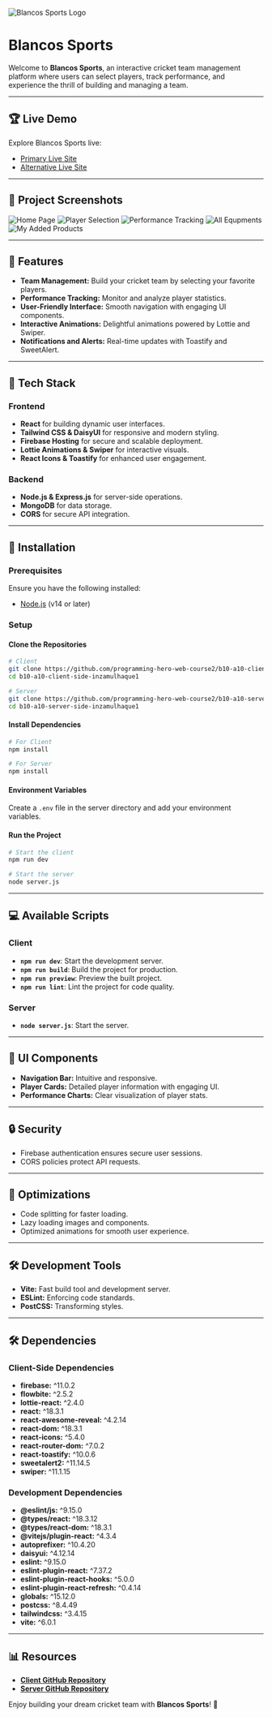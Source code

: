 

![Blancos Sports Logo](https://blancos-sports.web.app/assets/logo-bs-CljacQs2.png)

# Blancos Sports

Welcome to **Blancos Sports**, an interactive cricket team management platform where users can select players, track performance, and experience the thrill of building and managing a team.

---

## 🏆 Live Demo
Explore Blancos Sports live:
- [Primary Live Site](https://blancos-sports.firebaseapp.com)
- [Alternative Live Site](https://blancos-sports.web.app)

---

## 📸 Project Screenshots
![Home Page](https://github.com/inzamulhaque1/BlancosSports-Client/blob/main/src/assets/blancos1.png)
![Player Selection](https://github.com/inzamulhaque1/BlancosSports-Client/blob/main/src/assets/blancos2.png)
![Performance Tracking](https://github.com/inzamulhaque1/BlancosSports-Client/blob/main/src/assets/blancos3.png)
![All Equpments](https://github.com/inzamulhaque1/BlancosSports-Client/blob/main/src/assets/blancos4.png)
![My Added Products](https://github.com/inzamulhaque1/BlancosSports-Client/blob/main/src/assets/blancos5.png)

---

## 🌴 Features
- **Team Management:** Build your cricket team by selecting your favorite players.
- **Performance Tracking:** Monitor and analyze player statistics.
- **User-Friendly Interface:** Smooth navigation with engaging UI components.
- **Interactive Animations:** Delightful animations powered by Lottie and Swiper.
- **Notifications and Alerts:** Real-time updates with Toastify and SweetAlert.

---

## 🔧 Tech Stack
### Frontend
- **React** for building dynamic user interfaces.
- **Tailwind CSS & DaisyUI** for responsive and modern styling.
- **Firebase Hosting** for secure and scalable deployment.
- **Lottie Animations & Swiper** for interactive visuals.
- **React Icons & Toastify** for enhanced user engagement.

### Backend
- **Node.js & Express.js** for server-side operations.
- **MongoDB** for data storage.
- **CORS** for secure API integration.

---

## 🔄 Installation
### Prerequisites
Ensure you have the following installed:
- [Node.js](https://nodejs.org/) (v14 or later)

### Setup
#### Clone the Repositories
```bash
# Client
git clone https://github.com/programming-hero-web-course2/b10-a10-client-side-inzamulhaque1
cd b10-a10-client-side-inzamulhaque1

# Server
git clone https://github.com/programming-hero-web-course2/b10-a10-server-side-inzamulhaque1
cd b10-a10-server-side-inzamulhaque1
```

#### Install Dependencies
```bash
# For Client
npm install

# For Server
npm install
```

#### Environment Variables
Create a `.env` file in the server directory and add your environment variables.

#### Run the Project
```bash
# Start the client
npm run dev

# Start the server
node server.js
```

---

## 💻 Available Scripts
### Client
- **`npm run dev`**: Start the development server.
- **`npm run build`**: Build the project for production.
- **`npm run preview`**: Preview the built project.
- **`npm run lint`**: Lint the project for code quality.

### Server
- **`node server.js`**: Start the server.

---

## 🎨 UI Components
- **Navigation Bar:** Intuitive and responsive.
- **Player Cards:** Detailed player information with engaging UI.
- **Performance Charts:** Clear visualization of player stats.

---

## 🔒 Security
- Firebase authentication ensures secure user sessions.
- CORS policies protect API requests.

---

## 🎡 Optimizations
- Code splitting for faster loading.
- Lazy loading images and components.
- Optimized animations for smooth user experience.

---

## 🛠️ Development Tools
- **Vite:** Fast build tool and development server.
- **ESLint:** Enforcing code standards.
- **PostCSS:** Transforming styles.


---

## 🛠️ Dependencies
### Client-Side Dependencies
- **firebase:** ^11.0.2
- **flowbite:** ^2.5.2
- **lottie-react:** ^2.4.0
- **react:** ^18.3.1
- **react-awesome-reveal:** ^4.2.14
- **react-dom:** ^18.3.1
- **react-icons:** ^5.4.0
- **react-router-dom:** ^7.0.2
- **react-toastify:** ^10.0.6
- **sweetalert2:** ^11.14.5
- **swiper:** ^11.1.15

### Development Dependencies
- **@eslint/js:** ^9.15.0
- **@types/react:** ^18.3.12
- **@types/react-dom:** ^18.3.1
- **@vitejs/plugin-react:** ^4.3.4
- **autoprefixer:** ^10.4.20
- **daisyui:** ^4.12.14
- **eslint:** ^9.15.0
- **eslint-plugin-react:** ^7.37.2
- **eslint-plugin-react-hooks:** ^5.0.0
- **eslint-plugin-react-refresh:** ^0.4.14
- **globals:** ^15.12.0
- **postcss:** ^8.4.49
- **tailwindcss:** ^3.4.15
- **vite:** ^6.0.1

---

## 📊 Resources
- **[Client GitHub Repository](https://github.com/programming-hero-web-course2/b10-a10-client-side-inzamulhaque1)**
- **[Server GitHub Repository](https://github.com/programming-hero-web-course2/b10-a10-server-side-inzamulhaque1)**

Enjoy building your dream cricket team with **Blancos Sports**! 🏀



